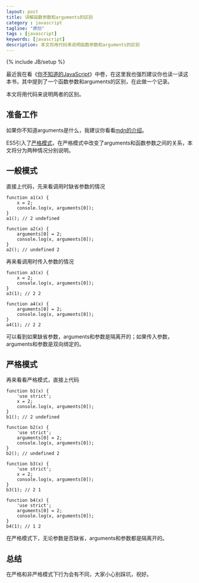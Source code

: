 ```yaml
---
layout: post
title: 详解函数参数和arguments的区别
category : javascript
tagline: "原创"
tags : [javascript]
keywords: [javascript]
description: 本文将用代码来说明函数参数和arguments的区别
---
```

{% include JB/setup %}

最近我在看《[你不知道的JavaScript](https://www.amazon.cn/gp/product/B01LMYXGAI/ref=as_li_qf_sp_asin_il_tl?ie=UTF8&camp=536&creative=3200&creativeASIN=B01LMYXGAI&linkCode=as2&tag=yanhaijing-23)》中卷，在这里我也强烈建议你也读一读这本书，其中提到了一个函数参数和arguments的区别，在此做一个记录。

本文将用代码来说明两者的区别。

## 准备工作
如果你不知道arguments是什么，我建议你看看[mdn的介绍](https://developer.mozilla.org/en-US/docs/Web/JavaScript/Reference/Functions/arguments)。

ES5引入了[严格模式](https://developer.mozilla.org/zh-CN/docs/Web/JavaScript/Reference/Strict_mode)，在严格模式中改变了arguments和函数参数之间的关系，本文将分为两种情况分别说明。

## 一般模式
直接上代码，先来看调用时缺省参数的情况
    
    function a1(x) {
        x = 2;
        console.log(x, arguments[0]);
    }
    a1(); // 2 undefined

    function a2(x) {
        arguments[0] = 2;
        console.log(x, arguments[0]);
    }
    a2(); // undefined 2

再来看调用时传入参数的情况

    function a3(x) {
        x = 2;
        console.log(x, arguments[0]);
    }
    a3(1); // 2 2

    function a4(x) {
        arguments[0] = 2;
        console.log(x, arguments[0]);
    }
    a4(1); // 2 2

可以看到如果缺省参数，arguments和参数是隔离开的；如果传入参数，arguments和参数是双向绑定的。

## 严格模式
再来看看严格模式，直接上代码

    function b1(x) {
        'use strict';
        x = 2;
        console.log(x, arguments[0]);
    }
    b1(); // 2 undefined

    function b2(x) {
        'use strict';
        arguments[0] = 2;
        console.log(x, arguments[0]);
    }
    b2(); // undefined 2

    function b3(x) {
        'use strict';
        x = 2;
        console.log(x, arguments[0]);
    }
    b3(1); // 2 1

    function b4(x) {
        'use strict';
        arguments[0] = 2;
        console.log(x, arguments[0]);
    }
    b4(1); // 1 2

在严格模式下，无论参数是否缺省，arguments和参数都是隔离开的。

## 总结
在严格和非严格模式下行为会有不同，大家小心别踩坑，祝好。
